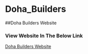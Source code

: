 # Doha_Builders
##Doha Builders Website
### View Website In The Below Link
[Doha Builders Website](https://www.dohabuilders-qatar.com/)

